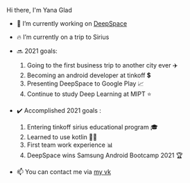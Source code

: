 Hi there, I'm Yana Glad

- :rocket: I’m currently working on [DeepSpace](https://github.com/BrightOS/NASA_Bootcamp)
- 🔥 I’m currently on a trip to Sirius

- 🔜 2021 goals: 
  1. Going to the first business trip to another city ever ✈️
  2. Becoming an android developer at tinkoff 💲
  3. Presenting DeepSpace to Google Play 📈
  4. Continue to study Deep Learning at MIPT ⭐

- ✔️ Accomplished 2021 goals : 
  1. Entering tinkoff sirius educational program 🎓
  2. Learned to use kotlin 👨‍💻
  3. First team work experience 📊
  4. DeepSpace wins Samsung Android Bootcamp 2021 🏆


- 📫 You can contact me via [my vk](https://vk.com/yanaglad12)

<!--
**YanaGlad/YanaGlad** is a ✨ _special_ ✨ repository because its `README.md` (this file) appears on your GitHub profile.

Here are some ideas to get you started:

 
-->
